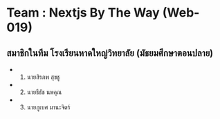 # Team : Nextjs By The Way (Web-019)

## สมาชิกในทีม โรงเรียนหาดใหญ่วิทยาลัย (มัธยมศึกษาตอนปลาย)
- 1. นายสิรภพ สุขชู 
- 2. นายธีธัช นพคุณ
- 3. นายภูเบศ มานะจิตร์